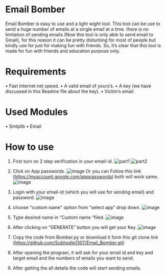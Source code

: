 # Email Bomber
Email Bomber is easy to use and a light wight tool. This tool can be use to send a huge number of emails at a single email at a time. there is no limitation of sending emails (Now this tool is only able to send email to Gmail), for this reason it can be pretty disturbing for most of people but kindly use for just for making fun with friends. So, it’s clear that this tool is made for fun with friends and education purpose only.     
# Requirements
•	Fast Internet net speed.
•	A valid email of yours’s.
•	A key (we have discussed in this Readme file about the key).
•	Victim’s email.
# Used Modules 
•	Smtplib
•	Email
# How to use
1.	First turn on 2 step verification in your email-id.
 ![part1](https://user-images.githubusercontent.com/111901004/216810587-28ae9444-c0b2-45b5-9c59-fd0990e42398.jpg)
![part2](https://user-images.githubusercontent.com/111901004/216810621-923fa38a-b011-414a-853b-bc84e9dfa4e6.jpg) 
2.	Click on App passwords.
![image](https://user-images.githubusercontent.com/111901004/216810640-947fa5e6-515b-4043-86bf-a571415f022f.png) 
Or you can Follow this link (https://myaccount.google.com/apppasswords) both will work same.
 ![image](https://user-images.githubusercontent.com/111901004/216810652-eb916977-8802-4f07-a540-edc438d7a76d.png)
3.	Login with your email-id (which you will use for sending email) and password.
 ![image](https://user-images.githubusercontent.com/111901004/216810679-c53bd47c-0e7a-4e47-a11a-1c89e5ab0c1b.png)

4.	choose "custom name" option from "select app" drop down. 
![image](https://user-images.githubusercontent.com/111901004/216810698-9b245324-a179-45e8-9a81-637b3b267b26.png)

5.	Type desired name in “Custom name “filed.
   ![image](https://user-images.githubusercontent.com/111901004/216810711-64df8381-6834-43d0-b83f-19ca2524cd28.png)
6.	 After clicking on “GENERATE” button you will get your Key.
 ![image](https://user-images.githubusercontent.com/111901004/216810769-47dd2382-e75f-46ed-9868-133820df3e32.png)
7.	Copy the code from Bomber.py or download it form this git clone link (https://github.com/Subhodip1307/Email_Bomber.git)
8.	After opening the program, it will ask for your email id and key and target email and the numbers of emails you want to send. 
9.	After getting the all details the code will start sending emails. 




